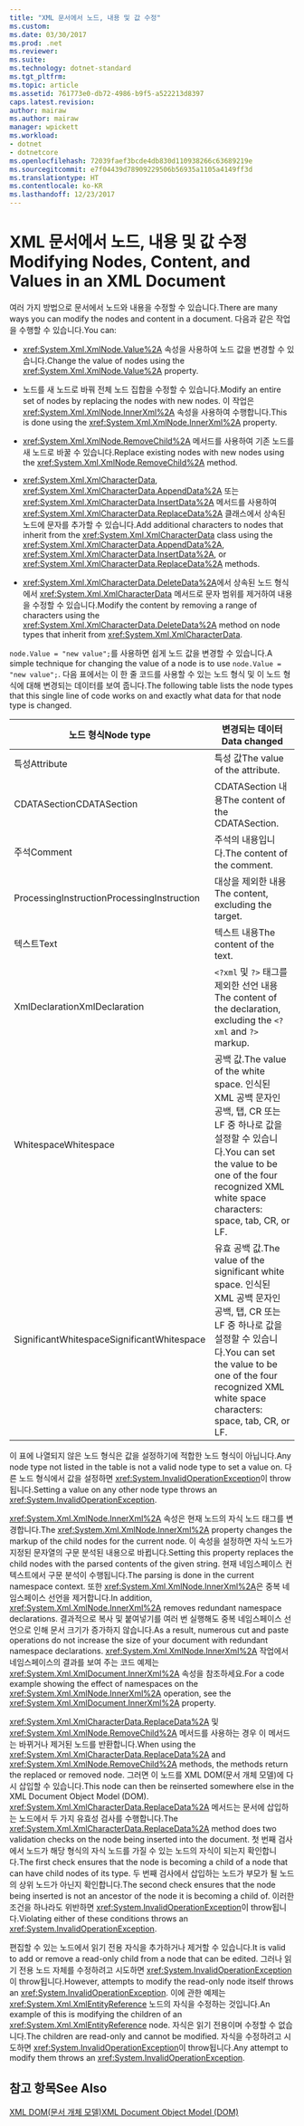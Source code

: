 ```yaml
---
title: "XML 문서에서 노드, 내용 및 값 수정"
ms.custom: 
ms.date: 03/30/2017
ms.prod: .net
ms.reviewer: 
ms.suite: 
ms.technology: dotnet-standard
ms.tgt_pltfrm: 
ms.topic: article
ms.assetid: 761773e0-db72-4986-b9f5-a522213d8397
caps.latest.revision: 
author: mairaw
ms.author: mairaw
manager: wpickett
ms.workload:
- dotnet
- dotnetcore
ms.openlocfilehash: 72039faef3bcde4db830d110938266c63689219e
ms.sourcegitcommit: e7f04439d78909229506b56935a1105a4149ff3d
ms.translationtype: HT
ms.contentlocale: ko-KR
ms.lasthandoff: 12/23/2017
---
```

# <a name="modifying-nodes-content-and-values-in-an-xml-document"></a><span data-ttu-id="08b3f-102">XML 문서에서 노드, 내용 및 값 수정</span><span class="sxs-lookup"><span data-stu-id="08b3f-102">Modifying Nodes, Content, and Values in an XML Document</span></span>
<span data-ttu-id="08b3f-103">여러 가지 방법으로 문서에서 노드와 내용을 수정할 수 있습니다.</span><span class="sxs-lookup"><span data-stu-id="08b3f-103">There are many ways you can modify the nodes and content in a document.</span></span> <span data-ttu-id="08b3f-104">다음과 같은 작업을 수행할 수 있습니다.</span><span class="sxs-lookup"><span data-stu-id="08b3f-104">You can:</span></span>  
  
-   <span data-ttu-id="08b3f-105"><xref:System.Xml.XmlNode.Value%2A> 속성을 사용하여 노드 값을 변경할 수 있습니다.</span><span class="sxs-lookup"><span data-stu-id="08b3f-105">Change the value of nodes using the <xref:System.Xml.XmlNode.Value%2A> property.</span></span>  
  
-   <span data-ttu-id="08b3f-106">노드를 새 노드로 바꿔 전체 노드 집합을 수정할 수 있습니다.</span><span class="sxs-lookup"><span data-stu-id="08b3f-106">Modify an entire set of nodes by replacing the nodes with new nodes.</span></span> <span data-ttu-id="08b3f-107">이 작업은 <xref:System.Xml.XmlNode.InnerXml%2A> 속성을 사용하여 수행합니다.</span><span class="sxs-lookup"><span data-stu-id="08b3f-107">This is done using the <xref:System.Xml.XmlNode.InnerXml%2A> property.</span></span>  
  
-   <span data-ttu-id="08b3f-108"><xref:System.Xml.XmlNode.RemoveChild%2A> 메서드를 사용하여 기존 노드를 새 노드로 바꿀 수 있습니다.</span><span class="sxs-lookup"><span data-stu-id="08b3f-108">Replace existing nodes with new nodes using the <xref:System.Xml.XmlNode.RemoveChild%2A> method.</span></span>  
  
-   <span data-ttu-id="08b3f-109"><xref:System.Xml.XmlCharacterData>, <xref:System.Xml.XmlCharacterData.AppendData%2A> 또는 <xref:System.Xml.XmlCharacterData.InsertData%2A> 메서드를 사용하여 <xref:System.Xml.XmlCharacterData.ReplaceData%2A> 클래스에서 상속된 노드에 문자를 추가할 수 있습니다.</span><span class="sxs-lookup"><span data-stu-id="08b3f-109">Add additional characters to nodes that inherit from the <xref:System.Xml.XmlCharacterData> class using the <xref:System.Xml.XmlCharacterData.AppendData%2A>, <xref:System.Xml.XmlCharacterData.InsertData%2A>, or <xref:System.Xml.XmlCharacterData.ReplaceData%2A> methods.</span></span>  
  
-   <span data-ttu-id="08b3f-110"><xref:System.Xml.XmlCharacterData.DeleteData%2A>에서 상속된 노드 형식에서 <xref:System.Xml.XmlCharacterData> 메서드로 문자 범위를 제거하여 내용을 수정할 수 있습니다.</span><span class="sxs-lookup"><span data-stu-id="08b3f-110">Modify the content by removing a range of characters using the <xref:System.Xml.XmlCharacterData.DeleteData%2A> method on node types that inherit from <xref:System.Xml.XmlCharacterData>.</span></span>  
  
 <span data-ttu-id="08b3f-111">`node.Value = "new value";`를 사용하면 쉽게 노드 값을 변경할 수 있습니다.</span><span class="sxs-lookup"><span data-stu-id="08b3f-111">A simple technique for changing the value of a node is to use `node.Value = "new value";`.</span></span> <span data-ttu-id="08b3f-112">다음 표에서는 이 한 줄 코드를 사용할 수 있는 노드 형식 및 이 노드 형식에 대해 변경되는 데이터를 보여 줍니다.</span><span class="sxs-lookup"><span data-stu-id="08b3f-112">The following table lists the node types that this single line of code works on and exactly what data for that node type is changed.</span></span>  
  
|<span data-ttu-id="08b3f-113">노드 형식</span><span class="sxs-lookup"><span data-stu-id="08b3f-113">Node type</span></span>|<span data-ttu-id="08b3f-114">변경되는 데이터</span><span class="sxs-lookup"><span data-stu-id="08b3f-114">Data changed</span></span>|  
|---------------|------------------|  
|<span data-ttu-id="08b3f-115">특성</span><span class="sxs-lookup"><span data-stu-id="08b3f-115">Attribute</span></span>|<span data-ttu-id="08b3f-116">특성 값</span><span class="sxs-lookup"><span data-stu-id="08b3f-116">The value of the attribute.</span></span>|  
|<span data-ttu-id="08b3f-117">CDATASection</span><span class="sxs-lookup"><span data-stu-id="08b3f-117">CDATASection</span></span>|<span data-ttu-id="08b3f-118">CDATASection 내용</span><span class="sxs-lookup"><span data-stu-id="08b3f-118">The content of the CDATASection.</span></span>|  
|<span data-ttu-id="08b3f-119">주석</span><span class="sxs-lookup"><span data-stu-id="08b3f-119">Comment</span></span>|<span data-ttu-id="08b3f-120">주석의 내용입니다.</span><span class="sxs-lookup"><span data-stu-id="08b3f-120">The content of the comment.</span></span>|  
|<span data-ttu-id="08b3f-121">ProcessingInstruction</span><span class="sxs-lookup"><span data-stu-id="08b3f-121">ProcessingInstruction</span></span>|<span data-ttu-id="08b3f-122">대상을 제외한 내용</span><span class="sxs-lookup"><span data-stu-id="08b3f-122">The content, excluding the target.</span></span>|  
|<span data-ttu-id="08b3f-123">텍스트</span><span class="sxs-lookup"><span data-stu-id="08b3f-123">Text</span></span>|<span data-ttu-id="08b3f-124">텍스트 내용</span><span class="sxs-lookup"><span data-stu-id="08b3f-124">The content of the text.</span></span>|  
|<span data-ttu-id="08b3f-125">XmlDeclaration</span><span class="sxs-lookup"><span data-stu-id="08b3f-125">XmlDeclaration</span></span>|<span data-ttu-id="08b3f-126">`<?xml` 및 `?>` 태그를 제외한 선언 내용</span><span class="sxs-lookup"><span data-stu-id="08b3f-126">The content of the declaration, excluding the `<?xml` and `?>` markup.</span></span>|  
|<span data-ttu-id="08b3f-127">Whitespace</span><span class="sxs-lookup"><span data-stu-id="08b3f-127">Whitespace</span></span>|<span data-ttu-id="08b3f-128">공백 값.</span><span class="sxs-lookup"><span data-stu-id="08b3f-128">The value of the white space.</span></span> <span data-ttu-id="08b3f-129">인식된 XML 공백 문자인 공백, 탭, CR 또는 LF 중 하나로 값을 설정할 수 있습니다.</span><span class="sxs-lookup"><span data-stu-id="08b3f-129">You can set the value to be one of the four recognized XML white space characters: space, tab, CR, or LF.</span></span>|  
|<span data-ttu-id="08b3f-130">SignificantWhitespace</span><span class="sxs-lookup"><span data-stu-id="08b3f-130">SignificantWhitespace</span></span>|<span data-ttu-id="08b3f-131">유효 공백 값.</span><span class="sxs-lookup"><span data-stu-id="08b3f-131">The value of the significant white space.</span></span> <span data-ttu-id="08b3f-132">인식된 XML 공백 문자인 공백, 탭, CR 또는 LF 중 하나로 값을 설정할 수 있습니다.</span><span class="sxs-lookup"><span data-stu-id="08b3f-132">You can set the value to be one of the four recognized XML white space characters: space, tab, CR, or LF.</span></span>|  
  
 <span data-ttu-id="08b3f-133">이 표에 나열되지 않은 노드 형식은 값을 설정하기에 적합한 노드 형식이 아닙니다.</span><span class="sxs-lookup"><span data-stu-id="08b3f-133">Any node type not listed in the table is not a valid node type to set a value on.</span></span> <span data-ttu-id="08b3f-134">다른 노드 형식에서 값을 설정하면 <xref:System.InvalidOperationException>이 throw됩니다.</span><span class="sxs-lookup"><span data-stu-id="08b3f-134">Setting a value on any other node type throws an <xref:System.InvalidOperationException>.</span></span>  
  
 <span data-ttu-id="08b3f-135"><xref:System.Xml.XmlNode.InnerXml%2A> 속성은 현재 노드의 자식 노드 태그를 변경합니다.</span><span class="sxs-lookup"><span data-stu-id="08b3f-135">The <xref:System.Xml.XmlNode.InnerXml%2A> property changes the markup of the child nodes for the current node.</span></span> <span data-ttu-id="08b3f-136">이 속성을 설정하면 자식 노드가 지정된 문자열의 구문 분석된 내용으로 바뀝니다.</span><span class="sxs-lookup"><span data-stu-id="08b3f-136">Setting this property replaces the child nodes with the parsed contents of the given string.</span></span> <span data-ttu-id="08b3f-137">현재 네임스페이스 컨텍스트에서 구문 분석이 수행됩니다.</span><span class="sxs-lookup"><span data-stu-id="08b3f-137">The parsing is done in the current namespace context.</span></span> <span data-ttu-id="08b3f-138">또한 <xref:System.Xml.XmlNode.InnerXml%2A>은 중복 네임스페이스 선언을 제거합니다.</span><span class="sxs-lookup"><span data-stu-id="08b3f-138">In addition, <xref:System.Xml.XmlNode.InnerXml%2A> removes redundant namespace declarations.</span></span> <span data-ttu-id="08b3f-139">결과적으로 복사 및 붙여넣기를 여러 번 실행해도 중복 네임스페이스 선언으로 인해 문서 크기가 증가하지 않습니다.</span><span class="sxs-lookup"><span data-stu-id="08b3f-139">As a result, numerous cut and paste operations do not increase the size of your document with redundant namespace declarations.</span></span> <span data-ttu-id="08b3f-140"><xref:System.Xml.XmlNode.InnerXml%2A> 작업에서 네임스페이스의 결과를 보여 주는 코드 예제는 <xref:System.Xml.XmlDocument.InnerXml%2A> 속성을 참조하세요.</span><span class="sxs-lookup"><span data-stu-id="08b3f-140">For a code example showing the effect of namespaces on the <xref:System.Xml.XmlNode.InnerXml%2A> operation, see the <xref:System.Xml.XmlDocument.InnerXml%2A> property.</span></span>  
  
 <span data-ttu-id="08b3f-141"><xref:System.Xml.XmlCharacterData.ReplaceData%2A> 및 <xref:System.Xml.XmlNode.RemoveChild%2A> 메서드를 사용하는 경우 이 메서드는 바뀌거나 제거된 노드를 반환합니다.</span><span class="sxs-lookup"><span data-stu-id="08b3f-141">When using the <xref:System.Xml.XmlCharacterData.ReplaceData%2A> and <xref:System.Xml.XmlNode.RemoveChild%2A> methods, the methods return the replaced or removed node.</span></span> <span data-ttu-id="08b3f-142">그러면 이 노드를 XML DOM(문서 개체 모델)에 다시 삽입할 수 있습니다.</span><span class="sxs-lookup"><span data-stu-id="08b3f-142">This node can then be reinserted somewhere else in the XML Document Object Model (DOM).</span></span> <span data-ttu-id="08b3f-143"><xref:System.Xml.XmlCharacterData.ReplaceData%2A> 메서드는 문서에 삽입하는 노드에서 두 가지 유효성 검사를 수행합니다.</span><span class="sxs-lookup"><span data-stu-id="08b3f-143">The <xref:System.Xml.XmlCharacterData.ReplaceData%2A> method does two validation checks on the node being inserted into the document.</span></span> <span data-ttu-id="08b3f-144">첫 번째 검사에서 노드가 해당 형식의 자식 노드를 가질 수 있는 노드의 자식이 되는지 확인합니다.</span><span class="sxs-lookup"><span data-stu-id="08b3f-144">The first check ensures that the node is becoming a child of a node that can have child nodes of its type.</span></span> <span data-ttu-id="08b3f-145">두 번째 검사에서 삽입하는 노드가 부모가 될 노드의 상위 노드가 아닌지 확인합니다.</span><span class="sxs-lookup"><span data-stu-id="08b3f-145">The second check ensures that the node being inserted is not an ancestor of the node it is becoming a child of.</span></span> <span data-ttu-id="08b3f-146">이러한 조건을 하나라도 위반하면 <xref:System.InvalidOperationException>이 throw됩니다.</span><span class="sxs-lookup"><span data-stu-id="08b3f-146">Violating either of these conditions throws an <xref:System.InvalidOperationException>.</span></span>  
  
 <span data-ttu-id="08b3f-147">편집할 수 있는 노드에서 읽기 전용 자식을 추가하거나 제거할 수 있습니다.</span><span class="sxs-lookup"><span data-stu-id="08b3f-147">It is valid to add or remove a read-only child from a node that can be edited.</span></span> <span data-ttu-id="08b3f-148">그러나 읽기 전용 노드 자체를 수정하려고 시도하면 <xref:System.InvalidOperationException>이 throw됩니다.</span><span class="sxs-lookup"><span data-stu-id="08b3f-148">However, attempts to modify the read-only node itself throws an <xref:System.InvalidOperationException>.</span></span> <span data-ttu-id="08b3f-149">이에 관한 예제는 <xref:System.Xml.XmlEntityReference> 노드의 자식을 수정하는 것입니다.</span><span class="sxs-lookup"><span data-stu-id="08b3f-149">An example of this is modifying the children of an <xref:System.Xml.XmlEntityReference> node.</span></span> <span data-ttu-id="08b3f-150">자식은 읽기 전용이며 수정할 수 없습니다.</span><span class="sxs-lookup"><span data-stu-id="08b3f-150">The children are read-only and cannot be modified.</span></span> <span data-ttu-id="08b3f-151">자식을 수정하려고 시도하면 <xref:System.InvalidOperationException>이 throw됩니다.</span><span class="sxs-lookup"><span data-stu-id="08b3f-151">Any attempt to modify them throws an <xref:System.InvalidOperationException>.</span></span>  
  
## <a name="see-also"></a><span data-ttu-id="08b3f-152">참고 항목</span><span class="sxs-lookup"><span data-stu-id="08b3f-152">See Also</span></span>  
 [<span data-ttu-id="08b3f-153">XML DOM(문서 개체 모델)</span><span class="sxs-lookup"><span data-stu-id="08b3f-153">XML Document Object Model (DOM)</span></span>](../../../../docs/standard/data/xml/xml-document-object-model-dom.md)
